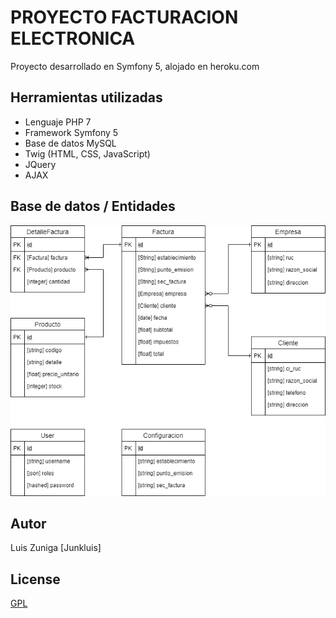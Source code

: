 # PROYECTO FACTURACION ELECTRONICA

Proyecto desarrollado en Symfony 5, alojado en heroku.com


## Herramientas utilizadas

* Lenguaje PHP 7
* Framework Symfony 5
* Base de datos MySQL
* Twig (HTML, CSS, JavaScript)
* JQuery
* AJAX

## Base de datos / Entidades
![GitHub Logo](/public/images/relacionentidad.png)


## Autor
Luis Zuniga [Junkluis]

## License
[GPL](http://www.gnu.org/licenses/#GPL)